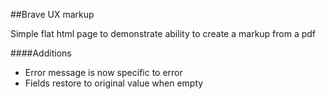 ##Brave UX markup

Simple flat html page to demonstrate ability to create a markup from a pdf

####Additions
 - Error message is now specific to error
 - Fields restore to original value when empty